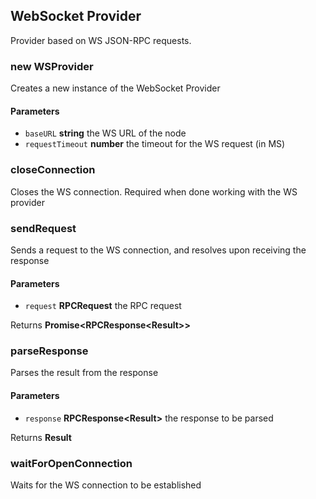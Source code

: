 ## WebSocket Provider

Provider based on WS JSON-RPC requests.

### new WSProvider

Creates a new instance of the WebSocket Provider

#### Parameters

* `baseURL` **string** the WS URL of the node
* `requestTimeout` **number** the timeout for the WS request (in MS)

### closeConnection

Closes the WS connection. Required when done working
with the WS provider

### sendRequest

Sends a request to the WS connection, and resolves
upon receiving the response

#### Parameters

* `request` **RPCRequest** the RPC request

Returns **Promise<RPCResponse\<Result>>**

### parseResponse

Parses the result from the response

#### Parameters

* `response` **RPCResponse\<Result>** the response to be parsed

Returns **Result**

### waitForOpenConnection

Waits for the WS connection to be established
